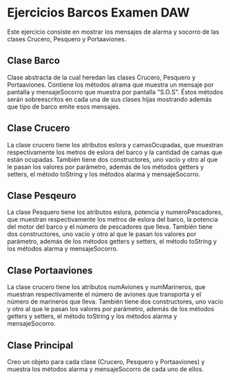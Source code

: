 # Ejercicios Barcos Examen DAW
Este ejercicio consiste en mostrar los mensajes de alarma y socorro de las clases Crucero, Pesquero y Portaaviones.
## Clase Barco
Clase abstracta de la cual heredan las clases Crucero, Pesquero y Portaaviones. Contiene los métodos alrama que muestra un mensaje por pantalla y mensajeSocorro que muestra por pantalla "S.O.S". Éstos métodos serán sobreescritos en cada una de sus clases hijas mostrando además que tipo de barco emite esos mensajes.
## Clase Crucero 
La clase crucero tiene los atributos eslora y camasOcupadas, que muestran respectivamente los metros de eslora del barco y la cantidad de camas que están ocupadas.
También tiene dos constructores, uno vacío y otro al que le pasan los valores por parámetro, además de los métodos getters y setters, el método toString y los métodos alarma y mensajeSocorro.
## Clase Pesqeuro 
La clase Pesquero tiene los atributos eslora, potencia y numeroPescadores, que muestran respectivamente los metros de eslora del barco, la potencia del motor del barco y el número de pescadores que lleva.
También tiene dos constructores, uno vacío y otro al que le pasan los valores por parámetro, además de los métodos getters y setters, el método toString y los métodos alarma y mensajeSocorro.
## Clase Portaaviones
La clase crucero tiene los atributos numAviones y numMarineros, que muestran respectivamente el número de aviones que transporta y el número de marineros que lleva.
También tiene dos constructores, uno vacío y otro al que le pasan los valores por parámetro, además de los métodos getters y setters, el método toString y los métodos alarma y mensajeSocorro.
## Clase Principal
Creo un objeto para cada clase (Crucero, Pesquero y Portaaviones) y muestra los métodos alarma y mensajeSocorro de cada uno de ellos.